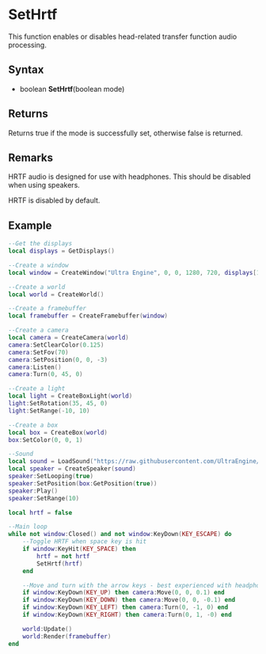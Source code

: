 # SetHrtf

This function enables or disables head-related transfer function audio processing.

## Syntax

- boolean **SetHrtf**(boolean mode)

## Returns

Returns true if the mode is successfully set, otherwise false is returned.

## Remarks

HRTF audio is designed for use with headphones. This should be disabled when using speakers.

HRTF is disabled by default.

## Example

```lua
--Get the displays
local displays = GetDisplays()

--Create a window
local window = CreateWindow("Ultra Engine", 0, 0, 1280, 720, displays[1], WINDOW_CENTER + WINDOW_TITLEBAR)

--Create a world
local world = CreateWorld()

--Create a framebuffer
local framebuffer = CreateFramebuffer(window)

--Create a camera
local camera = CreateCamera(world)
camera:SetClearColor(0.125)
camera:SetFov(70)
camera:SetPosition(0, 0, -3)
camera:Listen()
camera:Turn(0, 45, 0)

--Create a light
local light = CreateBoxLight(world)
light:SetRotation(35, 45, 0)
light:SetRange(-10, 10)

--Create a box
local box = CreateBox(world)
box:SetColor(0, 0, 1)

--Sound
local sound = LoadSound("https://raw.githubusercontent.com/UltraEngine/Documentation/master/Assets/Sound/notification.wav")
local speaker = CreateSpeaker(sound)
speaker:SetLooping(true)
speaker:SetPosition(box:GetPosition(true))
speaker:Play()
speaker:SetRange(10)

local hrtf = false

--Main loop
while not window:Closed() and not window:KeyDown(KEY_ESCAPE) do
    --Toggle HRTF when space key is hit
    if window:KeyHit(KEY_SPACE) then
        hrtf = not hrtf
        SetHrtf(hrtf)
    end

    --Move and turn with the arrow keys - best experienced with headphones
    if window:KeyDown(KEY_UP) then camera:Move(0, 0, 0.1) end
    if window:KeyDown(KEY_DOWN) then camera:Move(0, 0, -0.1) end
    if window:KeyDown(KEY_LEFT) then camera:Turn(0, -1, 0) end
    if window:KeyDown(KEY_RIGHT) then camera:Turn(0, 1, -0) end

    world:Update()
    world:Render(framebuffer)
end
```
